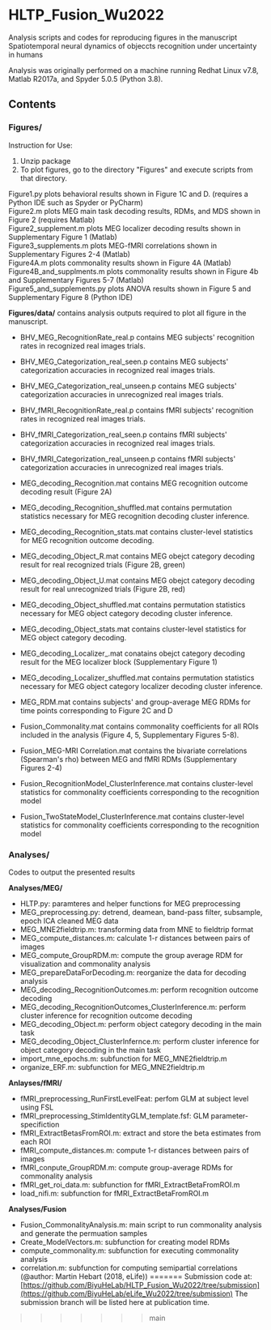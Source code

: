 # HLTP_Fusion_Wu2022


Analysis scripts and codes for reproducing figures in the manuscript Spatiotemporal neural dynamics of objeccts recognition under uncertainty in humans

Analysis was originally performed on a machine running Redhat Linux v7.8, Matlab R2017a, and Spyder 5.0.5 (Python 3.8).

## Contents

### **Figures/**
Instruction for Use:
1. Unzip package
2. To plot figures, go to the directory "Figures" and execute scripts from that directory.

Figure1.py plots behavioral results shown in Figure 1C and D. (requires a Python IDE such as Spyder or PyCharm)  
Figure2.m plots MEG main task decoding results, RDMs, and MDS shown in Figure 2 (requires Matlab)  
Figure2_supplement.m plots MEG localizer decoding results shown in Supplementary Figure 1 (Matlab)  
Figure3_supplements.m plots MEG-fMRI correlations shown in Supplementary Figures 2-4 (Matlab)  
Figure4A.m plots commonality results shown in Figure 4A (Matlab)  
Figure4B_and_supplments.m plots commonality results shown in Figure 4b and Supplementary Figures 5-7 (Matlab)  
Figure5_and_supplements.py plots ANOVA results shown in Figure 5 and Supplementary Figure 8 (Python IDE)    


**Figures/data/** contains analysis outputs required to plot all figure in the manuscript. 

* BHV_MEG_RecognitionRate_real.p contains MEG subjects' recognition rates in recognized real images trials.
* BHV_MEG_Categorization_real_seen.p contains MEG subjects' categorization accuracies in recognized real images trials.
* BHV_MEG_Categorization_real_unseen.p contains MEG subjects' categorization accuracies in unrecognized real images trials.
* BHV_fMRI_RecognitionRate_real.p contains fMRI subjects' recognition rates in recognized real images trials.
* BHV_fMRI_Categorization_real_seen.p contains fMRI subjects' categorization accuracies in recognized real images trials.
* BHV_fMRI_Categorization_real_unseen.p contains fMRI subjects' categorization accuracies in unrecognized real images trials.

* MEG_decoding_Recognition.mat contains MEG recognition outcome decoding result (Figure 2A)
* MEG_decoding_Recognition_shuffled.mat contains permutation statistics necessary for MEG recognition decoding cluster inference.  
* MEG_decoding_Recognition_stats.mat contains cluster-level statistics for MEG recognition outcome decoding.    

* MEG_decoding_Object_R.mat contains MEG obejct category decoding result for real recognized trials (Figure 2B, green)
* MEG_decoding_Object_U.mat contains MEG obejct category decoding result for real unrecognized trials (Figure 2B, red)
* MEG_decoding_Object_shuffled.mat contains permutation statistics necessary for MEG object category decoding cluster inference.  
* MEG_decoding_Object_stats.mat contains cluster-level statistics for MEG object category decoding.

* MEG_decoding_Localizer_.mat conatains obejct category decoding result for the MEG localizer block (Supplementary Figure 1)
* MEG_decoding_Localizer_shuffled.mat contains permutation statistics necessary for MEG object category localizer decoding cluster inference. 

* MEG_RDM.mat contains subjects' and group-average MEG RDMs for time points corresponding to Figure 2C and D     

* Fusion_Commonality.mat contains commonality coefficients for all ROIs included in the analysis (Figure 4, 5, Supplementary Figures 5-8).  
* Fusion_MEG-MRI Correlation.mat contains the bivariate correlations (Spearman's rho) between MEG and fMRI RDMs (Supplementary Figures 2-4) 
* Fusion_RecognitionModel_ClusterInference.mat contains cluster-level statistics for commonality coefficients corresponding to the recognition model  
* Fusion_TwoStateModel_ClusterInference.mat contains cluster-level statistics for commonality coefficients corresponding to the recognition model 

### **Analyses/**
Codes to output the presented results

**Analyses/MEG/**

* HLTP.py: paramteres and helper functions for MEG preprocessing
* MEG_preprocessing.py: detrend, deamean, band-pass filter, subsample, epoch ICA cleaned MEG data
* MEG_MNE2fieldtrip.m: transforming data from MNE to fieldtrip format
* MEG_compute_distances.m: calculate 1-r distances between pairs of images
* MEG_compute_GroupRDM.m: compute the group average RDM for visualization and commonality analysis
* MEG_prepareDataForDecoding.m: reorganize the data for decoding analysis 
* MEG_decoding_RecognitionOutcomes.m: perform recognition outcome decoding
* MEG_decoding_RecognitionOutcomes_ClusterInference.m: perform cluster inference for recognition outcome decoding
* MEG_decoding_Object.m: perform object category decoding in the main task
* MEG_decoding_Object_ClusterInfernce.m: perform cluster inference for object category decoding in the main task
* import_mne_epochs.m: subfunction for MEG_MNE2fieldtrip.m
* organize_ERF.m: subfunction for MEG_MNE2fieldtrip.m

**Anlayses/fMRI/**
* fMRI_preprocessing_RunFirstLevelFeat: perfom GLM at subject level using FSL
* fMRI_preprocessing_StimIdentityGLM_template.fsf: GLM parameter-specifiction
* fMRI_ExtractBetasFromROI.m: extract and store the beta estimates from each ROI
* fMRI_compute_distances.m: compute 1-r distances between pairs of images
* fMRI_conpute_GroupRDM.m: compute group-average RDMs for commonality analysis
* fMRI_get_roi_data.m: subfunction for fMRI_ExtractBetaFromROI.m
* load_nifi.m: subfunction for fMRI_ExtractBetaFromROI.m

**Analyses/Fusion**
* Fusion_CommonalityAnalysis.m: main script to run commonality analysis and generate the permuation samples
* Create_ModelVectors.m: subfunction for creating model RDMs
* compute_commonality.m: subfunction for executing commonality analysis
* correlation.m: subfunction for computing semipartial correlations (@author: Martin Hebart (2018, eLife))
=======
Submission code at: [https://github.com/BiyuHeLab/HLTP_Fusion_Wu2022/tree/submission](https://github.com/BiyuHeLab/eLife_Wu2022/tree/submission)
The submission branch will be listed here at publication time. 
>>>>>>> main

